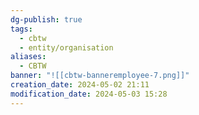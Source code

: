 ```yaml
---
dg-publish: true
tags:
  - cbtw
  - entity/organisation
aliases:
  - CBTW
banner: "![[cbtw-banneremployee-7.png]]"
creation_date: 2024-05-02 21:11
modification_date: 2024-05-03 15:28
---
```


